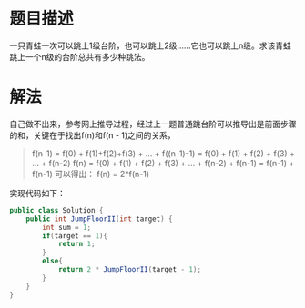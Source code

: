 # 题目描述
一只青蛙一次可以跳上1级台阶，也可以跳上2级……它也可以跳上n级。求该青蛙跳上一个n级的台阶总共有多少种跳法。

# 解法
自己做不出来，参考网上推导过程，经过上一题普通跳台阶可以推导出是前面步骤的和，关键在于找出f(n)和f(n - 1)之间的关系，

> f(n-1) = f(0) + f(1)+f(2)+f(3) + ... + f((n-1)-1) = f(0) + f(1) + f(2) + f(3) + ... + f(n-2)
 f(n) = f(0) + f(1) + f(2) + f(3) + ... + f(n-2) + f(n-1) = f(n-1) + f(n-1)
  可以得出：
f(n) = 2*f(n-1)

实现代码如下：
```java
public class Solution {
    public int JumpFloorII(int target) {
        int sum = 1;
        if(target == 1){
            return 1;
        }
        else{
            return 2 * JumpFloorII(target - 1);
        }
    }
}
```
